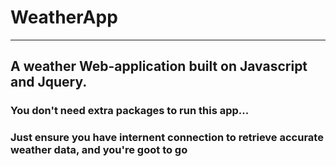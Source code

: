 # WeatherApp
---
__A weather Web-application built on Javascript and Jquery.__
---
### You don't need extra packages to run this app...
### Just ensure you have internent connection to retrieve accurate weather data, and you're goot to go


